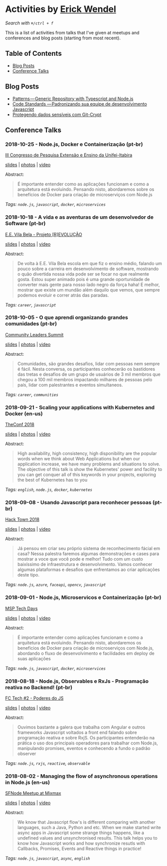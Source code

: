 # Activities by [Erick Wendel](https://twitter.com/erickwendel_)

_Search with `⌘/ctrl + f`_

This is a list of activities from talks that I've given at meetups and conferences and blog posts (starting from most recent).

## Table of Contents

- [Blog Posts](#blog-posts)
- [Conference Talks](#blog-posts)

## Blog Posts

- [Patterns — Generic Repository with Typescript and Node.js](https://hackernoon.com/generic-repository-with-typescript-and-node-js-731c10a1b98e)
- [Code Standards — Padronizando sua equipe de desenvolvimento Javascript](https://medium.com/horizon-four/code-stantards-padronizando-sua-equipe-de-desenvolvimento-e1e47e3edf11)
- [Protegendo dados sensíveis com Git-Crypt](https://medium.com/trainingcenter/protegendo-dados-sens%C3%ADveis-com-git-crypt-9fca13e6835b)

## Conference Talks

### 2018-10-25 - Node.js, Docker e Containerização (pt-br)


[III Congresso de Pesquisa Extensão e Ensino da Unifei-Itabira](https://cpee.unifei.edu.br/Programacao.html)


[slides](https://www.icloud.com/keynote/0ipUo_tvnKEe-w07Dr86vWHfw) | [photos](2018-10-25-node.js_docker_containerizacao/photos) | [video](#2018-10-25---nodejs-docker-e-containerização-pt-br)


Abstract:

> É importante entender como as aplicações funcionam e como a arquitetura está evoluindo. Pensando nisto, abordaremos sobre os benefícios de Docker para criação de microserviços com Node.js


_Tags: `node.js`, `javascript`, `docker`, `microservices`_

### 2018-10-18 - A vida e as aventuras de um desenvolvedor de Software (pt-br)


[E.E. Vila Bela - Projeto [R]EVOLUÇÃO](#2018-10-18-a-vida-e-as-aventuras-de-um-desenvolvedor-de-software-pt-br)


[slides](https://docs.google.com/presentation/d/1VhpAZC1mZgmuJXy9Qt_mbPce4aC-rvtFu6RYzKAXIlE/edit?usp=sharing) | [photos](2018-10-18-a_vida_e_as_aventuras_de_um_desenvolvedor_de_software/photos) | [video](#2018-10-18---a-vida-e-as-aventuras-de-um-desenvolvedor-de-software-pt-br)


Abstract:

> De volta à E.E. Vila Bela escola em que fiz o ensino médio, falando um pouco sobre a carreira em desenvolvimento de software, mostrando o quão divertida nossa vida pode ser se focar no que realmente gosta. Estou super animado pois é uma grande oportunidade de converter mais gente para nosso lado negro da força haha! E melhor, mostrar que existe um mundão além daquilo que vemos, que sempre podemos evoluir e correr atrás das paradas.


_Tags: `career`, `javascript`_

### 2018-10-05 - O que aprendi organizando grandes comunidades (pt-br)


[Community Leaders Summit](https://credencial.imasters.com.br/community-leaders-summit-2018)


[slides](https://www.icloud.com/keynote/0vGhAy4B7cCUt_5B94zJvKV_A#O_que_aprendi_organizando_uma_grande_comunidade_-_Community_Summit) | [photos](2018-10-05-o_que_aprendi_organizando_grandes_comunidades/photos) | [video](https://web.facebook.com/fernando.veiga.3950/videos/1122170867935213/)


Abstract:

> Comunidades, são grandes desafios, lidar com pessoas nem sempre é fácil. Nesta conversa, os participantes conhecerão os bastidores das tretas e desafios de um grupo de usuários de 3 mil membros que chegou a 100 mil membros impactando milhares de pessoas pelo país, lidar com palestrantes e eventos simultaneos.


_Tags: `career`, `communities`_

### 2018-09-21 - Scaling your applications with Kubernetes and Docker (en-us)


[TheConf 2018](https://www.theconf.club/)


[slides](https://www.icloud.com/keynote/0mpRDRsKBIcIkmNCTrOstp5fQ#Scalling_your_apps_with_K8s_and_Docker_-_TheConf_-_21092018) | [photos](2018-09-21-scaling_your_applications_with_kubernetes_and_docker/photos) | [video](#2018-09-21---scaling-your-applications-with-kubernetes-and-docker-en-us)


Abstract:

> High availability, high consistency, high disponibility are the popular words when we think about Web Applications but when our application increase, we have many problems and situations to solve. The objective of this talk is show the Kubernetes' power and facility to you can get conquer all of this keywords in your projects, exploring the best of Kubernetes has to you


_Tags: `english`, `node.js`, `docker`, `kubernetes`_

### 2018-09-08 - Usando Javascript para reconhecer pessoas (pt-br)


[Hack Town 2018](https://hacktown.com.br/programacao/dia/8-Sep/)


[slides](https://www.icloud.com/keynote/0geBVltLvSHcKRwabA4OCfppA#Usando_Javascript_para_reconhecer_pessoas!_-_HackTown_-_07092018.key) | [photos](2018-09-08-usando_javascript_para_reconhecer_pessoas) | [video](https://youtu.be/1gC1kOZDZEA)


Abstract:

> Já pensou em criar seu próprio sistema de reconhecimento fácial em casa? Nessa palestra faremos algumas demonstrações e cases para mostrar a voce que você pode e melhor! Tudo com um custo baixíssimo de infraestrutura e desenvolvimento. Vamos conhecer algumas plataformas e desafios que enfrentamos ao criar aplicações deste tipo.


_Tags: `node.js`, `azure`, `faceapi`, `opencv`, `javascript`_

### 2018-09-01 - Node.js, Microservicos e Containerização (pt-br)


[MSP Tech Days](https://www.meetup.com/pt-BR/DevelopersBR/events/253660887/)


[slides](https://www.icloud.com/keynote/0ipUo_tvnKEe-w07Dr86vWHfw) | [photos](2018-09-01-node.js-microservicos-e-containerizacao) | [video](#2018-09-01---nodejs-microservicos-e-containerização-pt-br)


Abstract:

> É importante entender como aplicações funcionam e como a arquitetura está evoluindo. Pensando nisto, abordaremos os beneficios de Docker para criação de microserviços com Node.js, abordando o fluxo de desenvolvimento e facilidades em deploy de suas aplicações


_Tags: `node.js`, `javascript`, `docker`, `microservices`_

### 2018-08-18 - Node.js, Observables e RxJs - Programação reativa no Backend! (pt-br)


[FC Tech #2 - Poderes do JS](https://www.meetup.com/pt-BR/FCTech/events/252754164)


[slides](https://www.icloud.com/keynote/09M3Bdis-aIhQa85AUZ1v792w#Nodejs%2C_Rxjs_e_Reactive_Programming_-_FCTech_18082018.key) | [photos](2018-08-18-node.js_observables_e_rxjs_-_programação_reativa_no_backend!) | [video](#2018-08-18---nodejs-observables-e-rxjs---programação-reativa-no-backend!-pt-br)


Abstract:

> Ouvimos bastante a galera que trabalha com Angular e outros frameworks Javascript voltados a front end falando sobre programação reativa e sobre RxjS. Os participantes entenderão na prática o uso dos principais operadores para trabalhar com Node.js, manipulando promises, eventos e conhecendo a fundo o padrão observer


_Tags: `node.js`, `rxjs`, `reactive`, `observable`_

### 2018-08-02 - Managing the flow of asynchronous operations in Node.js (en-us)


[SFNode Meetup at Mixmax](https://www.meetup.com/pt-BR/sfnode/events/mxstsmyxlbdb/)


[slides](https://www.icloud.com/keynote/02WBW9IrCGUW9Q2Z9DsPvkcqA#Manage_the_Javascript_Asynchronous_flow.key) | [photos](2018-08-02-managing_the_flow_of_asynchronous_operations_in_node.js) | [video](2018-08-02-managing_the_flow_of_asynchronous_operations_in_node.js/video.mp4)


Abstract:

> We know that Javascript flow's is different comparing with another languages, such a Java, Python and etc. When we make started write async apps in Javascript some strange things happens, like a undefined values and unsynchronised results. This talk helps you to know how Javascript works and how synchronize resutls with Callbacks, Promises, Events and Reactive things in practice!


_Tags: `node.js`, `javascript`, `async`, `english`_

